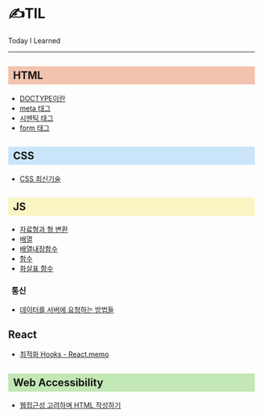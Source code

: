 # ✍TIL

Today I Learned

---

<h2 style="background-color:#f2c3ae; padding:6px 0 6px 10px">HTML</h2>

- <a href="HTML\DOCTYPE이란.md">DOCTYPE이란</a>
- <a href="HTML\meta태그.md">meta 태그</a>
- <a href="HTML\시멘틱태그.md">시멘틱 태그</a>
- <a href="HTML\form태그.md">form 태그</a>

<h2 style="background-color:#cae5fa; padding:6px 0 6px 10px">CSS</h2>

- <a href="CSS\CSS 최신기술.md">CSS 최신기술</a>

<h2 style="background-color:#faf5c3; padding:6px 0 6px 10px">JS</h2>

- <a href="JS\자료형과 형 변환.md">자료형과 형 변환</a>
- <a href="JS\배열.md">배열</a>
- <a href="JS\배열내장함수.md">배열내장함수</a>
- <a href="JS\함수.md">함수</a>
- <a href="JS\화살표 함수.md">화살표 함수</a>

<h3 style="text-indent:0.4em">통신</h3>

- <a href="JS\통신\데이터를 서버에 요청하는 방법들.md">데이터를 서버에 요청하는 방법들</a>

<h2>React</h2>

- <a href="React\최적화 Hooks - React.memo.md">최적화 Hooks - React.memo</a>

<h2 style="background-color:#c2e8b5; padding:6px 0 6px 10px"> Web Accessibility </h2>

- <a href="Accessibility\웹접근성 고려하며 HTML 작성하기.md">웹접근성 고려하며 HTML 작성하기</a>
